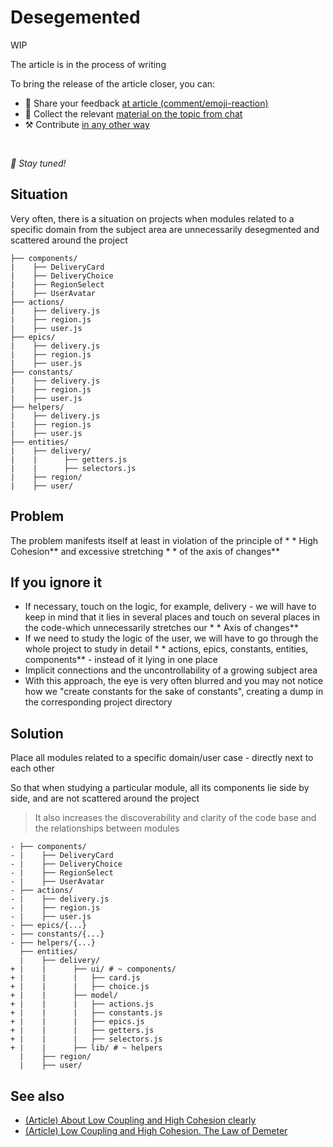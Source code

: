 # Desegemented

WIP

The article is in the process of writing

To bring the release of the article closer, you can:

* 📢 Share your feedback [at article (comment/emoji-reaction)](https://github.com/feature-sliced/documentation/issues/148)
* 💬 Collect the relevant [material on the topic from chat](https://t.me/feature_sliced)
* ⚒️ Contribute [in any other way](https://github.com/feature-sliced/documentation/blob/master/CONTRIBUTING.md)

<br />

*🍰 Stay tuned!*

## Situation[​](#situation "Direct link to heading")

Very often, there is a situation on projects when modules related to a specific domain from the subject area are unnecessarily desegmented and scattered around the project

```
├── components/
|    ├── DeliveryCard
|    ├── DeliveryChoice
|    ├── RegionSelect
|    ├── UserAvatar
├── actions/
|    ├── delivery.js
|    ├── region.js
|    ├── user.js
├── epics/
|    ├── delivery.js
|    ├── region.js
|    ├── user.js
├── constants/
|    ├── delivery.js
|    ├── region.js
|    ├── user.js
├── helpers/
|    ├── delivery.js
|    ├── region.js
|    ├── user.js
├── entities/
|    ├── delivery/
|    |      ├── getters.js
|    |      ├── selectors.js
|    ├── region/
|    ├── user/
```

## Problem[​](#problem "Direct link to heading")

The problem manifests itself at least in violation of the principle of \* \* High Cohesion\*\* and excessive stretching \* \* of the axis of changes\*\*

## If you ignore it[​](#if-you-ignore-it "Direct link to heading")

* If necessary, touch on the logic, for example, delivery - we will have to keep in mind that it lies in several places and touch on several places in the code-which unnecessarily stretches our \* \* Axis of changes\*\*
* If we need to study the logic of the user, we will have to go through the whole project to study in detail \* \* actions, epics, constants, entities, components\*\* - instead of it lying in one place
* Implicit connections and the uncontrollability of a growing subject area
* With this approach, the eye is very often blurred and you may not notice how we "create constants for the sake of constants", creating a dump in the corresponding project directory

## Solution[​](#solution "Direct link to heading")

Place all modules related to a specific domain/user case - directly next to each other

So that when studying a particular module, all its components lie side by side, and are not scattered around the project

> It also increases the discoverability and clarity of the code base and the relationships between modules

```
- ├── components/
- |    ├── DeliveryCard
- |    ├── DeliveryChoice
- |    ├── RegionSelect
- |    ├── UserAvatar
- ├── actions/
- |    ├── delivery.js
- |    ├── region.js
- |    ├── user.js
- ├── epics/{...}
- ├── constants/{...}
- ├── helpers/{...}
  ├── entities/
  |    ├── delivery/
+ |    |      ├── ui/ # ~ components/
+ |    |      |   ├── card.js
+ |    |      |   ├── choice.js
+ |    |      ├── model/
+ |    |      |   ├── actions.js
+ |    |      |   ├── constants.js
+ |    |      |   ├── epics.js
+ |    |      |   ├── getters.js
+ |    |      |   ├── selectors.js
+ |    |      ├── lib/ # ~ helpers
  |    ├── region/
  |    ├── user/
```

## See also[​](#see-also "Direct link to heading")

* [(Article) About Low Coupling and High Cohesion clearly](https://enterprisecraftsmanship.com/posts/cohesion-coupling-difference/)
* [(Article) Low Coupling and High Cohesion. The Law of Demeter](https://medium.com/german-gorelkin/low-coupling-high-cohesion-d36369fb1be9)
